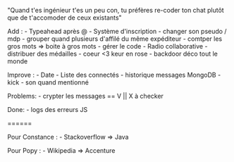 "Quand t'es ingénieur t'es un peu con, tu préfères re-coder ton chat plutôt que de t'accomoder de ceux existants"

Add :
	- Typeahead après @
	- Système d'inscription
	- changer son pseudo / mdp
	- grouper quand plusieurs d'affilé du même expéditeur
	- comtper les gros mots => boite à gros mots
	- gérer le code
	- Radio collaborative
	- distribuer des médailles
	- coeur <3 keur en rose 
	- backdoor déco tout le monde
	

Improve : 
	- Date
	- Liste des connectés
	- historique messages MongoDB 
	- kick 
	- son quand mentionné

Problems:
	- crypter les messages	== V || X à checker

Done: 
	- logs des erreurs JS


====== 

Pour Constance :
	- Stackoverflow => Java

Pour Popy : 
	- Wikipedia => Accenture

